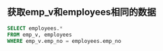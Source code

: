 ## 获取emp_v和employees相同的数据
```SQL
SELECT employees.* 
FROM emp_v, employees
WHERE emp_v.emp_no = employees.emp_no
```